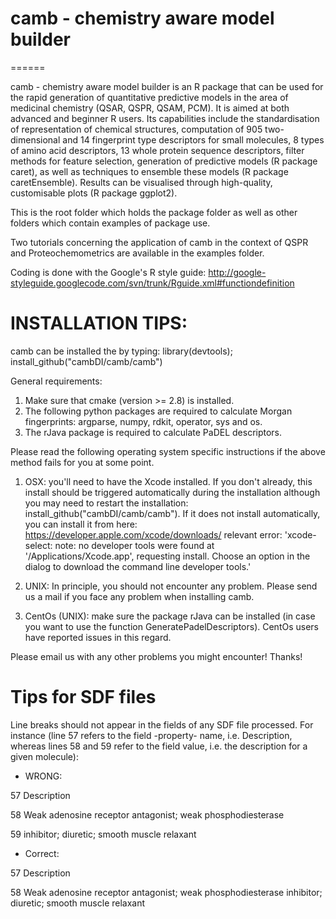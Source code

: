 # camb - chemistry aware model builder
======

camb - chemistry aware model builder is an R package that can be used for the rapid generation of quantitative predictive models in the area of medicinal chemistry (QSAR, QSPR, QSAM, PCM). It is aimed at both advanced and beginner R users.
Its capabilities include the standardisation of representation of chemical structures, computation of 905 two-dimensional and 14 fingerprint type descriptors for small molecules, 8 types of amino acid descriptors, 13 whole protein sequence descriptors, filter methods for feature selection, generation of predictive models (R package caret), as well as techniques to ensemble these models (R package caretEnsemble).
Results can be visualised through high-quality, customisable plots (R package ggplot2).

This is the root folder which holds the package folder as well as other folders which contain examples of package use.

Two tutorials concerning the application of camb in the context of QSPR and Proteochemometrics are available in the examples folder.

Coding is done with the Google's R style guide: http://google-styleguide.googlecode.com/svn/trunk/Rguide.xml#functiondefinition

# INSTALLATION TIPS:

camb can be installed the by typing: library(devtools); install_github("cambDI/camb/camb")

General requirements:

1. Make sure that cmake (version >= 2.8) is installed.
2. The following python packages are required to calculate Morgan fingerprints: argparse, numpy, rdkit, operator, sys and os.
3. The rJava package is required to calculate PaDEL descriptors.

Please read the following operating system specific instructions if the above method fails for you at some point.

1. OSX: you'll need to have the Xcode installed. If you don't already, this install should be triggered automatically during the installation although you may need to restart the installation: install_github("cambDI/camb/camb"). If it does not install automatically, you can install it from here: https://developer.apple.com/xcode/downloads/ relevant error: 'xcode-select: note: no developer tools were found at '/Applications/Xcode.app', requesting install. Choose an option in the dialog to download the command line developer tools.'

2. UNIX: In principle, you should not encounter any problem. Please send us a mail if you face any problem when installing camb.

3. CentOs (UNIX): make sure the package rJava can be installed (in case you want to use the function GeneratePadelDescriptors). CentOs users have reported issues in this regard. 

Please email us with any other problems you might encounter! Thanks!

# Tips for SDF files

Line breaks should not appear in the fields of any SDF file processed. 
For instance (line 57 refers to the field -property- name, i.e. Description, whereas lines 58 and 59 refer to the field value, i.e. the description for a given molecule):

- WRONG:

57 Description

58 Weak adenosine receptor antagonist; weak phosphodiesterase 

59 inhibitor; diuretic; smooth muscle relaxant

- Correct:

57 Description

58 Weak adenosine receptor antagonist; weak phosphodiesterase inhibitor; diuretic; smooth muscle relaxant


